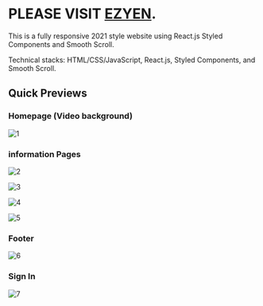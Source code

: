 # PLEASE VISIT [EZYEN](https://ezyen.netlify.app/).

This is a fully responsive 2021 style website using React.js Styled Components and Smooth Scroll.

Technical stacks: HTML/CSS/JavaScript, React.js, Styled Components, and Smooth Scroll.

## Quick Previews

### Homepage (Video background)

![1](https://user-images.githubusercontent.com/57928024/124473663-8f329d00-ddda-11eb-9f12-860b53093b9e.PNG)

### information Pages

![2](https://user-images.githubusercontent.com/57928024/124473742-a2de0380-ddda-11eb-85ab-7ae9beb82074.PNG)

![3](https://user-images.githubusercontent.com/57928024/124473778-aec9c580-ddda-11eb-9f23-d4b8d41ebf5f.PNG)

![4](https://user-images.githubusercontent.com/57928024/124473790-b1c4b600-ddda-11eb-8f15-0ade54854925.PNG)

![5](https://user-images.githubusercontent.com/57928024/124473796-b4271000-ddda-11eb-8d73-61f17a4283ec.PNG)

### Footer

![6](https://user-images.githubusercontent.com/57928024/124473828-bee1a500-ddda-11eb-9c62-d59819a474d7.PNG)

### Sign In

![7](https://user-images.githubusercontent.com/57928024/124473880-cef98480-ddda-11eb-901d-e0019a817596.PNG)
